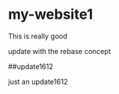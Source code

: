 # my-website1

This is really good

update with the rebase concept

##update1612

just an update1612
